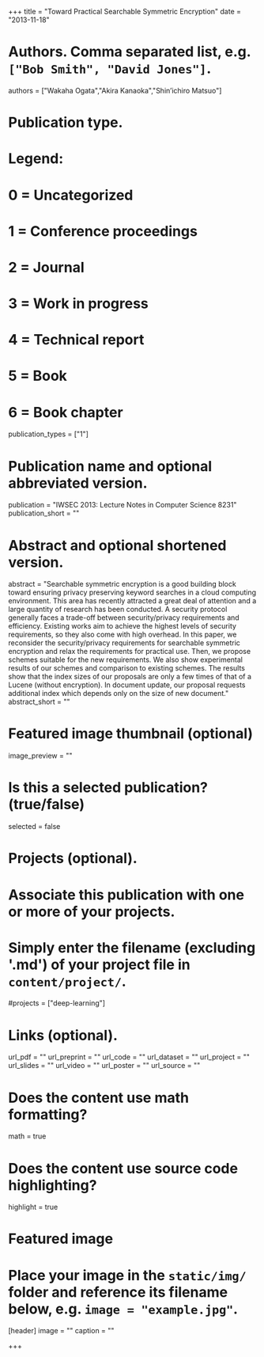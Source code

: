 +++
title = "Toward Practical Searchable Symmetric Encryption"
date = "2013-11-18"

# Authors. Comma separated list, e.g. `["Bob Smith", "David Jones"]`.
authors = ["Wakaha Ogata","Akira Kanaoka","Shin’ichiro Matsuo"]

# Publication type.
# Legend:
# 0 = Uncategorized
# 1 = Conference proceedings
# 2 = Journal
# 3 = Work in progress
# 4 = Technical report
# 5 = Book
# 6 = Book chapter
publication_types = ["1"]

# Publication name and optional abbreviated version.
publication = "IWSEC 2013: Lecture Notes in Computer Science 8231"
publication_short = ""

# Abstract and optional shortened version.
abstract = "Searchable symmetric encryption is a good building block toward ensuring privacy preserving keyword searches in a cloud computing environment. This area has recently attracted a great deal of attention and a large quantity of research has been conducted. A security protocol generally faces a trade-off between security/privacy requirements and efficiency. Existing works aim to achieve the highest levels of security requirements, so they also come with high overhead. In this paper, we reconsider the security/privacy requirements for searchable symmetric encryption and relax the requirements for practical use. Then, we propose schemes suitable for the new requirements. We also show experimental results of our schemes and comparison to existing schemes. The results show that the index sizes of our proposals are only a few times of that of a Lucene (without encryption). In document update, our proposal requests additional index which depends only on the size of new document."
abstract_short = ""

# Featured image thumbnail (optional)
image_preview = ""

# Is this a selected publication? (true/false)
selected = false

# Projects (optional).
#   Associate this publication with one or more of your projects.
#   Simply enter the filename (excluding '.md') of your project file in `content/project/`.
#projects = ["deep-learning"]

# Links (optional).
url_pdf = ""
url_preprint = ""
url_code = ""
url_dataset = ""
url_project = ""
url_slides = ""
url_video = ""
url_poster = ""
url_source = ""

# Does the content use math formatting?
math = true

# Does the content use source code highlighting?
highlight = true

# Featured image
# Place your image in the `static/img/` folder and reference its filename below, e.g. `image = "example.jpg"`.
[header]
image = ""
caption = ""

+++